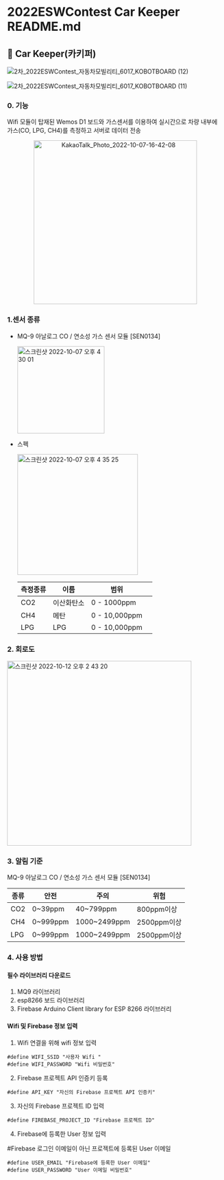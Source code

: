 # 2022ESWContest Car Keeper README.md


## **🚙 Car Keeper(카키퍼)**     

 
![2차_2022ESWContest_자동차모빌리티_6017_KOBOTBOARD (12)](https://user-images.githubusercontent.com/85275893/194807113-8ab331e6-10d2-4e6e-ab11-f5788be171ca.png)

![2차_2022ESWContest_자동차모빌리티_6017_KOBOTBOARD (11)](https://user-images.githubusercontent.com/85275893/194807149-ed9ad39b-632a-4e1d-afbf-713a81e8391c.png)

### 0. 기능

Wifi 모듈이 탑재된 Wemos D1 보드와 가스센서를 이용하여 실시간으로 차량 내부에 가스(CO, LPG, CH4)를 측정하고 서버로 데이터 전송

<center>
<img width="381" alt="KakaoTalk_Photo_2022-10-07-16-42-08" src="https://user-images.githubusercontent.com/79856225/194499905-9f6e8ca6-fd04-485c-8754-e1f1a5ae2580.jpeg">

</center>


### 1.센서 종류

- MQ-9 아날로그 CO / 연소성 가스 센서 모듈 [SEN0134]

    <img width="203" alt="스크린샷 2022-10-07 오후 4 30 01" src="https://user-images.githubusercontent.com/79856225/194497508-373d7964-e926-47e0-84f8-c8c3b78e3609.png">

- 스펙

    <img width="281" alt="스크린샷 2022-10-07 오후 4 35 25" src="https://user-images.githubusercontent.com/79856225/194498400-c09f53c1-43da-45eb-ae5b-f1b7144f8866.png">

    | 측정종류 | 이름 | 범위 | | 
    |---|---|---|---|
    |CO2|이산화탄소|0 - 1000ppm|
    |CH4|메탄|0 - 10,000ppm|
    |LPG|LPG|0 - 10,000ppm|

### 2. 회로도

<img width="430" alt="스크린샷 2022-10-12 오후 2 43 20" src="https://user-images.githubusercontent.com/79856225/195259663-08c5ee3c-b953-40a9-94d1-9515205d3837.png">



### 3. 알림 기준 

MQ-9 아날로그 CO / 연소성 가스 센서 모듈 [SEN0134]

| 종류 | 안전 | 주의 | 위험 | 
|---|---|---|---|
|CO2|0~39ppm|40~799ppm|800ppm이상| 
|CH4|0~999ppm|1000~2499ppm| 2500ppm이상|
|LPG|0~999ppm|1000~2499ppm| 2500ppm이상|

### 4. 사용 방법 

#### 필수 라이브러리 다운로드
1. MQ9 라이브러리 
2. esp8266 보드 라이브러리
3. Firebase Arduino Client library for ESP 8266 라이브러리

#### Wifi 및 Firebase 정보 입력
1. Wifi 연결을 위해 wifi 정보 입력

```arduino
#define WIFI_SSID "사용자 Wifi "
#define WIFI_PASSWORD "Wifi 비밀번호"
```

2. Firebase 프로젝트 API 인증키 등록
```arduino
#define API_KEY "자신의 Firebase 프로젝트 API 인증키"
```

3. 자신의 Firebase 프로젝트 ID 입력

```arduino
#define FIREBASE_PROJECT_ID "Firebase 프로젝트 ID"
```

4. Firebase에 등록한 User 정보 입력

 #Firebase 로그인 이메일이 아닌 프로젝트에 등록된 User 이메일

```arduino
#define USER_EMAIL "Firebase에 등록한 User 이메일"
#define USER_PASSWORD "User 이메일 비밀번호"
```
